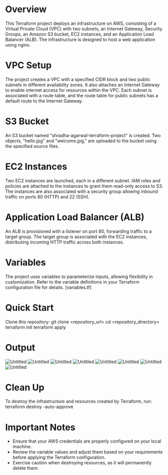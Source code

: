 # Overview
This Terraform project deploys an infrastructure on AWS, consisting of a Virtual Private Cloud (VPC) with two subnets, an Internet Gateway, 
Security Groups, an Amazon S3 bucket, EC2 instances, and an Application Load Balancer (ALB). The infrastructure is designed to host a web application using nginx.

# VPC Setup
The project creates a VPC with a specified CIDR block and two public subnets in different availability zones.
It also attaches an Internet Gateway to enable internet access for resources within the VPC.
Each subnet is associated with a route table, and the route table for public subnets has a default route to the Internet Gateway.

# S3 Bucket
An S3 bucket named "shradha-agarwal-terraform-project" is created. Two objects, "hello.jpg" and "welcome.jpg," are uploaded to the bucket using the specified source files.

# EC2 Instances
Two EC2 instances are launched, each in a different subnet.
IAM roles and policies are attached to the instances to grant them read-only access to S3. 
The instances are also associated with a security group allowing inbound traffic on ports 80 (HTTP) and 22 (SSH).

# Application Load Balancer (ALB)
An ALB is provisioned with a listener on port 80, forwarding traffic to a target group. 
The target group is associated with the EC2 instances, distributing incoming HTTP traffic across both instances.

# Variables
The project uses variables to parameterize inputs, allowing flexibility in customization.
Refer to the variable definitions in your Terraform configuration file for details. [variables.tf]

# Quick Start
Clone this repository:
git clone <repository_url>
cd <repository_directory>
terraform init
terraform apply

# Output
![Untitled](https://prod-files-secure.s3.us-west-2.amazonaws.com/b38ad723-1a0c-411d-a45f-8543b6c8927f/3c668c01-97a2-4014-9756-2dfb009c19ec/Untitled.png)
![Untitled](https://prod-files-secure.s3.us-west-2.amazonaws.com/b38ad723-1a0c-411d-a45f-8543b6c8927f/147447bb-3858-4caf-9040-cb653cde3edf/Untitled.png)
![Untitled](https://prod-files-secure.s3.us-west-2.amazonaws.com/b38ad723-1a0c-411d-a45f-8543b6c8927f/5e61f95c-7552-434e-bd5a-3848dff74554/Untitled.png)
![Untitled](https://prod-files-secure.s3.us-west-2.amazonaws.com/b38ad723-1a0c-411d-a45f-8543b6c8927f/785af6b9-d42d-469b-81a6-c9b460e6b39b/Untitled.png)
![Untitled](https://prod-files-secure.s3.us-west-2.amazonaws.com/b38ad723-1a0c-411d-a45f-8543b6c8927f/d1bedc87-4321-4913-a1cd-48deeb1ca55a/Untitled.png)
![Untitled](https://prod-files-secure.s3.us-west-2.amazonaws.com/b38ad723-1a0c-411d-a45f-8543b6c8927f/cea7c5c1-a24a-4e11-b8aa-9cfc20cb7ded/Untitled.png)
![Untitled](https://prod-files-secure.s3.us-west-2.amazonaws.com/b38ad723-1a0c-411d-a45f-8543b6c8927f/db38187c-f72f-4db9-8842-6d51d3c43dd6/Untitled.png)
![Untitled](https://prod-files-secure.s3.us-west-2.amazonaws.com/b38ad723-1a0c-411d-a45f-8543b6c8927f/44c8e2a9-b4fa-46c9-8a28-e3f073ac0c87/Untitled.png)

# Clean Up
To destroy the infrastructure and resources created by Terraform, run:
terraform destroy -auto-approve

# Important Notes
- Ensure that your AWS credentials are properly configured on your local machine.
- Review the variable values and adjust them based on your requirements before applying the Terraform configuration.
- Exercise caution when destroying resources, as it will permanently delete them.
